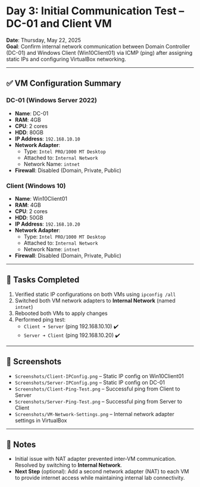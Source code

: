 # Day 3: Initial Communication Test – DC-01 and Client VM

**Date**: Thursday, May 22, 2025  
**Goal**: Confirm internal network communication between Domain Controller (DC-01) and Windows Client (Win10Client01) via ICMP (ping) after assigning static IPs and configuring VirtualBox networking.

---

## ✅ VM Configuration Summary

### DC-01 (Windows Server 2022)
- **Name**: DC-01
- **RAM**: 4GB
- **CPU**: 2 cores
- **HDD**: 80GB
- **IP Address**: `192.168.10.10`
- **Network Adapter**:  
  - Type: `Intel PRO/1000 MT Desktop`  
  - Attached to: `Internal Network`  
  - Network Name: `intnet`  
- **Firewall**: Disabled (Domain, Private, Public)

### Client (Windows 10)
- **Name**: Win10Client01
- **RAM**: 4GB
- **CPU**: 2 cores
- **HDD**: 50GB
- **IP Address**: `192.168.10.20`
- **Network Adapter**:  
  - Type: `Intel PRO/1000 MT Desktop`  
  - Attached to: `Internal Network`  
  - Network Name: `intnet`  
- **Firewall**: Disabled (Domain, Private, Public)

---

## 🔧 Tasks Completed

1. Verified static IP configurations on both VMs using `ipconfig /all`
2. Switched both VM network adapters to **Internal Network** (named `intnet`)
3. Rebooted both VMs to apply changes
4. Performed ping test:
   - `Client ➜ Server` (ping 192.168.10.10) ✔️
   - `Server ➜ Client` (ping 192.168.10.20) ✔️

---

## 📸 Screenshots

- `Screenshots/Client-IPConfig.png` – Static IP config on Win10Client01  
- `Screenshots/Server-IPConfig.png` – Static IP config on DC-01  
- `Screenshots/Client-Ping-Test.png` – Successful ping from Client to Server  
- `Screenshots/Server-Ping-Test.png` – Successful ping from Server to Client  
- `Screenshots/VM-Network-Settings.png` – Internal network adapter settings in VirtualBox

---

## 📝 Notes

- Initial issue with NAT adapter prevented inter-VM communication. Resolved by switching to **Internal Network**.
- **Next Step** (optional): Add a second network adapter (NAT) to each VM to provide internet access while maintaining internal lab connectivity.
